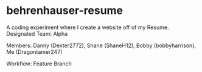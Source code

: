 # behrenhauser-resume
A coding experiment where I create a website off of my Resume.
Designated Team: Alpha

Members: Danny (Dexter2772), Shane (ShaneH12), Bobby (bobbyharrison), Me (Dragontamer247)

Workflow: Feature Branch
